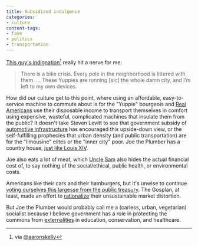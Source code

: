 ```yaml
---
title: Subsidized indulgence
categories:
- culture
content-tags:
- fave
- politics
- transportation
---
```


[This guy's indignation][1][^1] really hit a nerve for me:

   [1]: http://www.brooklynpaper.com/stories/33/33/dtg_bikecrusader_2010_08_13_bk.html
   [2]: http://twitter.com/aaronskelly/status/20806923792

>  There is a bike crisis. Every pole in the neighborhood is littered with them. … These Yuppies are running [sic] the whole damn city, and I’m left to my own devices.

How did our culture get to this point, where using an affordable, easy-to-service machine to commute about is for the "Yuppie" bourgeois and [Real Americans][3] use their disposable income to transport themselves in comfort using expensive, wasteful, complicated machines that insulate them from the public?  It doesn't take Steven Levitt to see that government subsidy of [automotive infrastructure][4] has encouraged this upside-down view, or the self-fulfilling prophecies that urban density (and public transportation) are for the "limousine" elites or the "inner city" poor.  Joe the Plumber has a country house, [just like Louis XIV][5].

Joe also eats a lot of meat, which [Uncle Sam][6] also hides the actual financial cost of, to say nothing of the social/ethical, public health, or environmental costs.

Americans like their cars and their hamburgers, but it's unwise to continue [voting ourselves this largesse from the public treasury][7].  The Gosplan, at least, made an effort to [rationalize][8] their unsustainable market distortion.

But Joe the Plumber would probably call me a (carless, urban, vegetarian) socialist because I believe government has a role in protecting the commons from [externalities][9] in education, conservation, and healthcare.

   [3]: http://www.washingtonpost.com/wp-dyn/content/article/2008/10/21/AR2008102102449.html
   [4]: http://shoup.bol.ucla.edu/Chapter1.pdf "The High Cost of Free Parking"
   [5]: http://www.chateauversailles.fr/ "Versailles"
   [6]: http://www.pcrm.org/magazine/gm07autumn/health_pork.html "Why Does a Salad Cost More Than a Big Mac?"
   [7]: http://www.lorencollins.net/tytler.html
   [8]: http://en.wikipedia.org/wiki/Five-Year_Plans_for_the_National_Economy_of_the_Soviet_Union
   [9]: http://economics.fundamentalfinance.com/negative-externality.php

[^1]: via [@aaronskelly][2]
